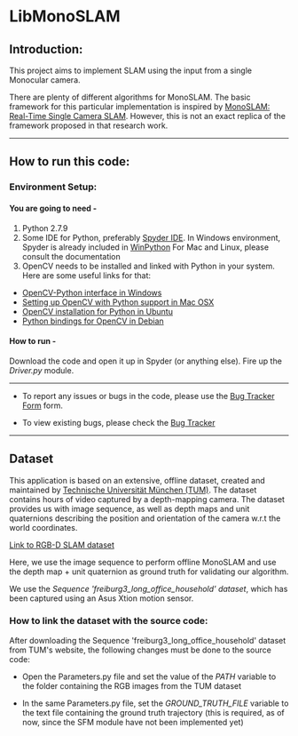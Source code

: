 # LibMonoSLAM

## Introduction:

This project aims to implement SLAM using the input from a single Monocular camera. 

There are plenty of different algorithms for MonoSLAM. The basic framework for this particular implementation is inspired by [MonoSLAM: Real-Time Single Camera SLAM](http://www.robots.ox.ac.uk/~lav/Papers/davison_etal_pami2007/davison_etal_pami2007.pdf). However, this is not an exact replica of the framework proposed in that research work.

******

## How to run this code:

### Environment Setup:

#### You are going to need - 

1. Python 2.7.9 
2. Some IDE for Python, preferably [Spyder IDE](https://pythonhosted.org/spyder/). 
  In Windows environment, Spyder is already included in [WinPython](https://winpython.github.io/)
  For Mac and Linux, please consult the documentation
3. OpenCV needs to be installed and linked with Python in your system. Here are some useful links for that:

* [OpenCV-Python interface in Windows](http://opencvpython.blogspot.sg/2012/05/install-opencv-in-windows-for-python.html)
* [Setting up OpenCV with Python support in Mac OSX](https://jjyap.wordpress.com/2014/05/24/installing-opencv-2-4-9-on-mac-osx-with-python-support/)
* [OpenCV installation for Python in Ubuntu](https://www.raben.com/content/opencv-installation-ubuntu-1204)
* [Python bindings for OpenCV in Debian](https://packages.debian.org/wheezy/python/python-opencv)


#### How to run - 

Download the code and open it up in Spyder (or anything else). Fire up the *Driver.py* module.




******

* To report any issues or bugs in the code, please use the [Bug Tracker Form](https://docs.google.com/forms/d/1SGzC2KDswoRyXoLRjfdaEvnfytM6mSNvjWx5rJ86UGg/viewform?usp=send_form) form.  

* To view existing bugs, please check the [Bug Tracker](https://docs.google.com/spreadsheets/d/1vhENzZWOP2QLKMHWm5zqbSzBfq6mTCorqYr-PZuy8W4/edit?usp=sharing)


******

## Dataset

This application is based on an extensive, offline dataset, created and maintained by [Technische Universität München (TUM)](https://www.tum.de/). The dataset contains hours of video captured by a depth-mapping camera. The dataset provides us with image sequence, as well as depth maps and unit quaternions describing the position and orientation of the camera w.r.t the world coordinates. 

[Link to RGB-D SLAM dataset](http://vision.in.tum.de/data/datasets/rgbd-dataset/download#)

Here, we use the image sequence to perform offline MonoSLAM and use the depth map + unit quaternion as ground truth for validating our algorithm.

We use the *Sequence 'freiburg3_long_office_household' dataset*, which has been captured using an Asus Xtion motion sensor.

### How to link the dataset with the source code:

After downloading the Sequence 'freiburg3_long_office_household' dataset from TUM's website, the following changes must be done to the source code:

* Open the Parameters.py file and set the value of the *PATH* variable to the folder containing the RGB images from the TUM dataset

* In the same Parameters.py file, set the *GROUND_TRUTH_FILE* variable to the text file containing the ground truth trajectory (this is required, as of now, since the SFM module have not been implemented yet)




